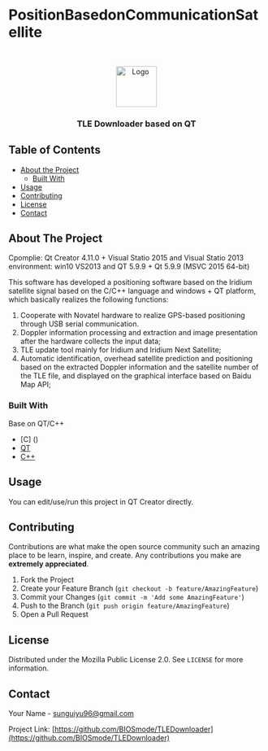 # PositionBasedonCommunicationSatellite


<!-- PROJECT LOGO -->
<br />
<p align="center">
  <a href="https://github.com/BIOSmode/TLEDownloader/">
    <img src="./logo.jpg" alt="Logo" width="80" height="80">
  </a>

  <h3 align="center">TLE Downloader based on QT</h3>

</p>



<!-- TABLE OF CONTENTS -->
## Table of Contents

* [About the Project](#about-the-project)
  * [Built With](#built-with)
* [Usage](#usage)
* [Contributing](#contributing)
* [License](#license)
* [Contact](#contact)



<!-- ABOUT THE PROJECT -->
## About The Project
Cpomplie: Qt Creator 4.11.0  + Visual Statio 2015  and   Visual Statio 2013
environment: win10  VS2013  and  QT 5.9.9 + Qt 5.9.9 (MSVC 2015 64-bit)

This software has developed a positioning software based on the Iridium satellite signal based on the C/C++ language and windows + QT platform, which basically realizes the following functions: 
1. Cooperate with Novatel hardware to realize GPS-based positioning through USB serial communication.
2. Doppler information processing and extraction and image presentation after the hardware collects the input data; 
3. TLE update tool mainly for Iridium and Iridium Next Satellite; 
4. Automatic identification, overhead satellite prediction and positioning based on the extracted Doppler information and the satellite number of the TLE file, and displayed on the graphical interface based on Baidu Map API;

### Built With

Base on QT/C++
* [C] ()
* [QT](https://doc.qt.io/)
* [C++](http://www.cplusplus.com/)




<!-- USAGE EXAMPLES -->
## Usage

You can edit/use/run this project in QT Creator directly.




<!-- CONTRIBUTING -->
## Contributing

Contributions are what make the open source community such an amazing place to be learn, inspire, and create. Any contributions you make are **extremely appreciated**.

1. Fork the Project
2. Create your Feature Branch (`git checkout -b feature/AmazingFeature`)
3. Commit your Changes (`git commit -m 'Add some AmazingFeature'`)
4. Push to the Branch (`git push origin feature/AmazingFeature`)
5. Open a Pull Request



<!-- LICENSE -->
## License
Distributed under the Mozilla Public License 2.0. See `LICENSE` for more information.



<!-- CONTACT -->
## Contact

Your Name - sunguiyu96@gmail.com

Project Link: [https://github.com/BIOSmode/TLEDownloader](https://github.com/BIOSmode/TLEDownloader)





